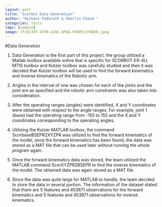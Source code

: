 ```yaml
---
layout: post
title: "Scorbot Data Generation"
author: "Ryshant Padarath & Sherlin Chand "
categories: facts
tags: [sample]
image: CF1013FF-47FB-42AC-8FEA-5FA0F11FABE0.jpeg
---
```


#Data Generation 

1)	Data Generation is the first part of this project, the group utilized a Matlab toolbox available online that is specific for SCORBOT-ER-4U. MTIS toolbox and Kutzer toolbox was carefully studied and then it was decided that Kutzer toolbox will be used to find the forward kinematics and inverse kinematics of the Robotic arm. 

2)	Angles in the interval of one was chosen for each of the joints and the joint are as specified and the robotic arm constraints was also taken into consideration.

3)	After the operating ranges (angles) were identified, X and Y coordinates were obtained with respect to the angle ranges. For example, joint 1 (base) had the operating range from -155 to 155 and the X and Y coordinates corresponding to the operating angles.

4)	Utilizing the Kutzer MATLAB toolbox, the command ScorbaseBSEPR2XYZPR was utilized to find the forward kinematics of the model, once the forward kinematics has been found, the data was stored as a MAT file that can be used later without running the whole program again.

5)	Once the forward kinematics data was stored, the team utilized the MATLAB command ScorXYZPR2BSEPR to find the inverse kinematics of the model. The obtained data was again stored as a MAT file. 

6)	Since the data was quite large for MATLAB to handle, the team decided to store the data in several portion. The information of the dataset stated that there are 5 features and 453871 observations for the forward kinematics and 5 features and 453871 observations for inverse kinematics. 




